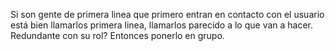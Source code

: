Si son gente de primera linea que primero entran en contacto con el usuario está bien llamarlos primera linea, llamarlos parecido a lo que van a hacer. Redundante con su rol? Entonces ponerlo en grupo.

